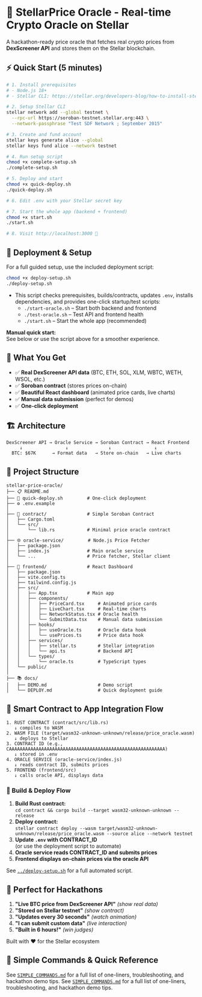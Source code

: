 # 🚀 StellarPrice Oracle - Real-time Crypto Oracle on Stellar

A hackathon-ready price oracle that fetches real crypto prices from **DexScreener API** and stores them on the Stellar blockchain.

## ⚡ Quick Start (5 minutes)

```bash
# 1. Install prerequisites
# - Node.js 18+
# - Stellar CLI: https://stellar.org/developers-blog/how-to-install-stellar-cli

# 2. Setup Stellar CLI
stellar network add --global testnet \
  --rpc-url https://soroban-testnet.stellar.org:443 \
  --network-passphrase "Test SDF Network ; September 2015"

# 3. Create and fund account
stellar keys generate alice --global
stellar keys fund alice --network testnet

# 4. Run setup script
chmod +x complete-setup.sh
./complete-setup.sh

# 5. Deploy and start
chmod +x quick-deploy.sh
./quick-deploy.sh

# 6. Edit .env with your Stellar secret key

# 7. Start the whole app (backend + frontend)
chmod +x start.sh
./start.sh

# 8. Visit http://localhost:3000 🎉
```

## 🚀 Deployment & Setup

For a full guided setup, use the included deployment script:

```bash
chmod +x deploy-setup.sh
./deploy-setup.sh
```

- This script checks prerequisites, builds/contracts, updates `.env`, installs dependencies, and provides one-click startup/test scripts:
  - `./start-oracle.sh` – Start both backend and frontend
  - `./test-oracle.sh` – Test API and frontend health
  - `./start.sh` – Start the whole app (recommended)

**Manual quick start:**  
See below or use the script above for a smoother experience.

## 🎯 What You Get

- ✅ **Real DexScreener API data** (BTC, ETH, SOL, XLM, WBTC, WETH, WSOL, etc.)
- ✅ **Soroban contract** (stores prices on-chain)
- ✅ **Beautiful React dashboard** (animated price cards, live charts)
- ✅ **Manual data submission** (perfect for demos)
- ✅ **One-click deployment**

## 🏗️ Architecture

```
DexScreener API → Oracle Service → Soroban Contract → React Frontend
     ↓                ↓               ↓                ↓
  BTC: $67K      → Format data   → Store on-chain   → Live charts
```

## 📁 Project Structure

```
stellar-price-oracle/
├── 📋 README.md
├── 🚀 quick-deploy.sh         # One-click deployment
├── ⚙️ .env.example
│
├── 🦀 contract/               # Simple Soroban Contract
│   ├── Cargo.toml
│   └── src/
│       └── lib.rs            # Minimal price oracle contract
│
├── 🌐 oracle-service/         # Node.js Price Fetcher
│   ├── package.json
│   ├── index.js              # Main oracle service
│   └── ...                   # Price fetcher, Stellar client
│
├── 🎨 frontend/               # React Dashboard
│   ├── package.json
│   ├── vite.config.ts
│   ├── tailwind.config.js
│   ├── src/
│   │   ├── App.tsx           # Main app
│   │   ├── components/
│   │   │   ├── PriceCard.tsx     # Animated price cards
│   │   │   ├── LiveChart.tsx     # Real-time charts
│   │   │   ├── NetworkStatus.tsx # Oracle health
│   │   │   └── SubmitData.tsx    # Manual data submission
│   │   ├── hooks/
│   │   │   ├── useOracle.ts      # Oracle data hook
│   │   │   └── usePrices.ts      # Price data hook
│   │   ├── services/
│   │   │   ├── stellar.ts        # Stellar integration
│   │   │   └── api.ts            # Backend API
│   │   └── types/
│   │       └── oracle.ts         # TypeScript types
│   └── public/
│
├── 📚 docs/
│   ├── DEMO.md                   # Demo script
│   └── DEPLOY.md                 # Quick deployment guide
```

## 🔗 Smart Contract to App Integration Flow

```
1. RUST CONTRACT (contract/src/lib.rs)
   ↓ compiles to WASM
2. WASM FILE (target/wasm32-unknown-unknown/release/price_oracle.wasm)
   ↓ deploys to Stellar
3. CONTRACT ID (e.g., CAAAAAAAAAAAAAAAAAAAAAAAAAAAAAAAAAAAAAAAAAAAAAAAAAAAAAAAAAA)
   ↓ stored in .env
4. ORACLE SERVICE (oracle-service/index.js)
   ↓ reads contract ID, submits prices
5. FRONTEND (frontend/src)
   ↓ calls oracle API, displays data
```

### 🦀 Build & Deploy Flow

1. **Build Rust contract:**  
   `cd contract && cargo build --target wasm32-unknown-unknown --release`
2. **Deploy contract:**  
   `stellar contract deploy --wasm target/wasm32-unknown-unknown/release/price_oracle.wasm --source alice --network testnet`
3. **Update `.env` with CONTRACT_ID**  
   (or use the deployment script to automate)
4. **Oracle service reads CONTRACT_ID and submits prices**
5. **Frontend displays on-chain prices via the oracle API**

See [`../deploy-setup.sh`](../deploy-setup.sh) for a full automated script.

## 🎪 Perfect for Hackathons

1. **"Live BTC price from DexScreener API"** *(show real data)*
2. **"Stored on Stellar testnet"** *(show contract)*  
3. **"Updates every 30 seconds"** *(watch animation)*
4. **"I can submit custom data"** *(live interaction)*
5. **"Built in 6 hours!"** *(win judges)*

Built with ❤️ for the Stellar ecosystem

## 🚀 Simple Commands & Quick Reference

See [`SIMPLE_COMMANDS.md`](./SIMPLE_COMMANDS.md) for a full list of one-liners, troubleshooting, and hackathon demo tips.
See [`SIMPLE_COMMANDS.md`](./SIMPLE_COMMANDS.md) for a full list of one-liners, troubleshooting, and hackathon demo tips.
